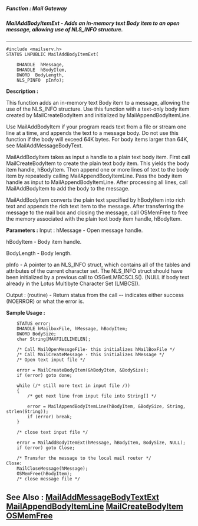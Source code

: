 ##### Function : Mail Gateway
##### MailAddBodyItemExt - Adds an in-memory text Body item to an open message, allowing use of NLS_INFO structure.
---
```
#include <mailserv.h>
STATUS LNPUBLIC MailAddBodyItemExt(

	DHANDLE  hMessage,
	DHANDLE  hBodyItem,
	DWORD  BodyLength,
	NLS_PINFO  pInfo);
```
**Description :**

This function adds an in-memory text Body item to a message, allowing the use 
of the NLS_INFO structure.  Use this function with a text-only body item 
created by MailCreateBodyItem and initialized by MailAppendBodyItemLine.

Use MailAddBodyItem if your program reads text from a file or stream one line 
at a time, and appends the text to a message body. Do not use this function if 
the body will exceed 64K bytes.  For body items larger than 64K, see 
MailAddMessageBodyText.

MailAddBodyItem takes as input a handle to a plain text body item.  First call 
MailCreateBodyItem to create the plain text body item. This yields the body 
item handle, hBodyItem.  Then append one or more lines of text to the body item 
by repeatedly calling MailAppendBodyItemLine. Pass the body item handle as 
input to MailAppendBodyItemLine.  After processing all lines, call 
MailAddBodyItem to add the body to the message. 

MailAddBodyItem converts the plain text specified by hBodyItem into rich text 
and appends the rich text item to the message. After transferring the message 
to the mail box and closing the message, call OSMemFree to free the memory 
associated with the plain text body item handle, hBodyItem.

**Parameters :**
Input :
hMessage  -  Open message handle.

hBodyItem  -  Body item handle.

BodyLength  -  Body length.

pInfo  -  A pointer to an NLS_INFO struct, which contains all of the tables and attributes of the current character set. The NLS_INFO struct should have been initialized by a previous call to OSGetLMBCSCLS().  (NULL if body text already in the Lotus Multibyte Character Set (LMBCS)).

Output :
(routine)  -  Return status from the call -- indicates either success (NOERROR) or what the error is.



**Sample Usage :**
```
    STATUS error; 
    DHANDLE hMailboxFile, hMessage, hBodyItem;
    DWORD BodySize;
    char String[MAXFILELINELEN];

    /* Call MailOpenMessgeFile- this initializes hMailBoxFile */
    /* Call MailCreateMessage - this initializes hMessage */
    /* Open text input file */

    error = MailCreateBodyItem(&hBodyItem, &BodySize);
    if (error) goto done;

    while (/* still more text in input file /))
    {
        /* get next line from input file into String[] */

        error = MailAppendBodyItemLine(hBodyItem, &BodySize, String, 
strlen(String));
        if (error) break;
    }

    /* close text input file */

    error = MailAddBodyItemExt(hMessage, hBodyItem, BodySize, NULL);
    if (error) goto Close;

    /* Transfer the message to the local mail router */
Close:
    MailCloseMessage(hMessage);
    OSMemFree(hBodyItem);
    /* close message file */

```
**See Also :**
[MailAddMessageBodyTextExt](/reference/Func/MailAddMessageBodyTextExt)
[MailAppendBodyItemLine](/reference/Func/MailAppendBodyItemLine)
[MailCreateBodyItem](/reference/Func/MailCreateBodyItem)
[OSMemFree](/reference/Func/OSMemFree)
---
